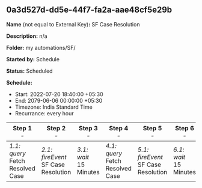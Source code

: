 ## 0a3d527d-dd5e-44f7-fa2a-aae48cf5e29b

**Name** (not equal to External Key)**:** SF Case Resolution

**Description:** n/a

**Folder:** my automations/SF/

**Started by:** Schedule

**Status:** Scheduled

**Schedule:**

* Start: 2022-07-20 18:40:00 +05:30
* End: 2079-06-06 00:00:00 +05:30
* Timezone:  India Standard Time
* Recurrance: every  hour 

| Step 1<br>_-_ | Step 2<br>_-_ | Step 3<br>_-_ | Step 4<br>_-_ | Step 5<br>_-_ | Step 6<br>_-_ | Step 7<br>_-_ | Step 8<br>_-_ | Step 9<br>_-_ | Step 10<br>_-_ | Step 11<br>_-_ |
| --- | --- | --- | --- | --- | --- | --- | --- | --- | --- | --- |
| _1.1: query_<br>Fetch Resolved Case | _2.1: fireEvent_<br>SF Case Resolution | _3.1: wait_<br>15 Minutes | _4.1: query_<br>Fetch Resolved Case | _5.1: fireEvent_<br>SF Case Resolution | _6.1: wait_<br>15 Minutes | _7.1: query_<br>Fetch Resolved Case | _8.1: fireEvent_<br>SF Case Resolution | _9.1: wait_<br>15 Minutes | _10.1: query_<br>Fetch Resolved Case | _11.1: fireEvent_<br>SF Case Resolution |
